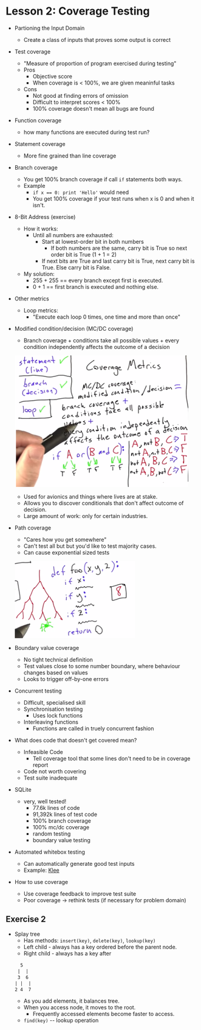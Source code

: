 # Lesson 2: Coverage Testing

* Partioning the Input Domain
  * Create a class of inputs that proves some output is correct 
* Test coverage
  * "Measure of proportion of program exercised during testing"
  * Pros
    * Objective score
    * When coverage is < 100%, we are given meaninful tasks
  * Cons
    * Not good at finding errors of omission
    * Difficult to interpret scores < 100%
    * 100% coverage doesn't mean all bugs are found
* Function coverage
  * how many functions are executed during test run?
* Statement coverage
  * More fine grained than line coverage
* Branch coverage
  * You get 100% branch coverage if call ```if``` statements both ways.
  * Example
    *  ```if x == 0: print 'Hello'``` would need
    * You get 100% coverage if your test runs when x is 0 and when it isn't.
* 8-Bit Address (exercise)
  * How it works:
    * Until all numbers are exhausted:
      * Start at lowest-order bit in both numbers
        * If both numbers are the same, carry bit is True so next order bit is True (1 + 1 = 2)
      * If next bits are True and last carry bit is True, next carry bit is True. Else carry bit is False.
  * My solution:
    * 255 + 255 == every branch except first is executed.
    * 0 + 1 == first branch is executed and nothing else.
* Other metrics
  * Loop metrics:
    * "Execute each loop 0 times, one time and more than once"
* Modified condition/decision (MC/DC coverage)
  * Branch coverage + conditions take all possible values + every condition independently affects the outcome of a decision

  <img src="./images/mc-dc-example.png"></img>

  * Used for avionics and things where lives are at stake.
  * Allows you to discover conditionals that don't affect outcome of decision.
  * Large amount of work: only for certain industries.
* Path coverage
  * "Cares how you get somewhere"
  * Can't test all but but you'd like to test majority cases. 
  * Can cause exponential sized tests

  <img src="./images/path-coverage-example.png"></img>
 
* Boundary value coverage
  * No tight technical definition
  * Test values close to some number boundary, where behaviour changes based on values
  * Looks to trigger off-by-one errors
* Concurrent testing
  * Difficult, specialised skill
  * Synchronisation testing
    * Uses lock functions
  * Interleaving functions
    * Functions are called in truely concurrent fashion
* What does code that doesn't get covered mean?
  * Infeasible Code
    * Tell coverage tool that some lines don't need to be in coverage report
  * Code not worth covering
  * Test suite inadequate
* SQLite
  * very, well tested!
    * 77.6k lines of code
    * 91,392k lines of test code
    * 100% branch coverage
    * 100% mc/dc coverage
    * random testing
    * boundary value testing
* Automated whitebox testing
  * Can automatically generate good test inputs
  * Example: [Klee](http://klee.llum.org)
* How to use coverage
  * Use coverage feedback to improve test suite
  * Poor coverage -> rethink tests (if necessary for problem domain)

## Exercise 2

* Splay tree
  * Has methods: ```insert(key)```, ```delete(key)```, ```lookup(key)```
  * Left child - always has a key ordered before the parent node.
  * Right child - always has a key after
  ```
    5
   |  |
   3  6
  | |  |
  2 4  7
  ```
  * As you add elements, it balances tree.
  * When you access node, it moves to the root.
    * Frequently accessed elements become faster to access.
  * ```find(key)``` -- lookup operation
